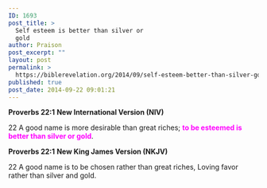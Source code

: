 ```yaml
---
ID: 1693
post_title: >
  Self esteem is better than silver or
  gold
author: Praison
post_excerpt: ""
layout: post
permalink: >
  https://biblerevelation.org/2014/09/self-esteem-better-than-silver-gold/
published: true
post_date: 2014-09-22 09:01:21
---
```

<strong>Proverbs 22:1</strong>
<strong> New International Version (NIV)</strong>

22 A good name is more desirable than great riches;
<span style="color: #ff00ff;"><strong>to be esteemed is better than silver or gold</strong></span>.

<strong>Proverbs 22:1</strong>
<strong> New King James Version (NKJV)</strong>

22 A good name is to be chosen rather than great riches,
Loving favor rather than silver and gold.